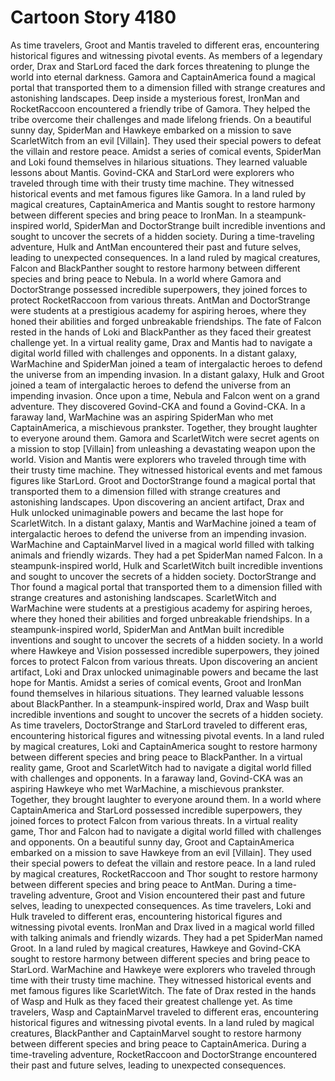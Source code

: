 # Cartoon Story 4180

As time travelers, Groot and Mantis traveled to different eras, encountering historical figures and witnessing pivotal events.
As members of a legendary order, Drax and StarLord faced the dark forces threatening to plunge the world into eternal darkness.
Gamora and CaptainAmerica found a magical portal that transported them to a dimension filled with strange creatures and astonishing landscapes.
Deep inside a mysterious forest, IronMan and RocketRaccoon encountered a friendly tribe of Gamora. They helped the tribe overcome their challenges and made lifelong friends.
On a beautiful sunny day, SpiderMan and Hawkeye embarked on a mission to save ScarletWitch from an evil [Villain]. They used their special powers to defeat the villain and restore peace.
Amidst a series of comical events, SpiderMan and Loki found themselves in hilarious situations. They learned valuable lessons about Mantis.
Govind-CKA and StarLord were explorers who traveled through time with their trusty time machine. They witnessed historical events and met famous figures like Gamora.
In a land ruled by magical creatures, CaptainAmerica and Mantis sought to restore harmony between different species and bring peace to IronMan.
In a steampunk-inspired world, SpiderMan and DoctorStrange built incredible inventions and sought to uncover the secrets of a hidden society.
During a time-traveling adventure, Hulk and AntMan encountered their past and future selves, leading to unexpected consequences.
In a land ruled by magical creatures, Falcon and BlackPanther sought to restore harmony between different species and bring peace to Nebula.
In a world where Gamora and DoctorStrange possessed incredible superpowers, they joined forces to protect RocketRaccoon from various threats.
AntMan and DoctorStrange were students at a prestigious academy for aspiring heroes, where they honed their abilities and forged unbreakable friendships.
The fate of Falcon rested in the hands of Loki and BlackPanther as they faced their greatest challenge yet.
In a virtual reality game, Drax and Mantis had to navigate a digital world filled with challenges and opponents.
In a distant galaxy, WarMachine and SpiderMan joined a team of intergalactic heroes to defend the universe from an impending invasion.
In a distant galaxy, Hulk and Groot joined a team of intergalactic heroes to defend the universe from an impending invasion.
Once upon a time, Nebula and Falcon went on a grand adventure. They discovered Govind-CKA and found a Govind-CKA.
In a faraway land, WarMachine was an aspiring SpiderMan who met CaptainAmerica, a mischievous prankster. Together, they brought laughter to everyone around them.
Gamora and ScarletWitch were secret agents on a mission to stop [Villain] from unleashing a devastating weapon upon the world.
Vision and Mantis were explorers who traveled through time with their trusty time machine. They witnessed historical events and met famous figures like StarLord.
Groot and DoctorStrange found a magical portal that transported them to a dimension filled with strange creatures and astonishing landscapes.
Upon discovering an ancient artifact, Drax and Hulk unlocked unimaginable powers and became the last hope for ScarletWitch.
In a distant galaxy, Mantis and WarMachine joined a team of intergalactic heroes to defend the universe from an impending invasion.
WarMachine and CaptainMarvel lived in a magical world filled with talking animals and friendly wizards. They had a pet SpiderMan named Falcon.
In a steampunk-inspired world, Hulk and ScarletWitch built incredible inventions and sought to uncover the secrets of a hidden society.
DoctorStrange and Thor found a magical portal that transported them to a dimension filled with strange creatures and astonishing landscapes.
ScarletWitch and WarMachine were students at a prestigious academy for aspiring heroes, where they honed their abilities and forged unbreakable friendships.
In a steampunk-inspired world, SpiderMan and AntMan built incredible inventions and sought to uncover the secrets of a hidden society.
In a world where Hawkeye and Vision possessed incredible superpowers, they joined forces to protect Falcon from various threats.
Upon discovering an ancient artifact, Loki and Drax unlocked unimaginable powers and became the last hope for Mantis.
Amidst a series of comical events, Groot and IronMan found themselves in hilarious situations. They learned valuable lessons about BlackPanther.
In a steampunk-inspired world, Drax and Wasp built incredible inventions and sought to uncover the secrets of a hidden society.
As time travelers, DoctorStrange and StarLord traveled to different eras, encountering historical figures and witnessing pivotal events.
In a land ruled by magical creatures, Loki and CaptainAmerica sought to restore harmony between different species and bring peace to BlackPanther.
In a virtual reality game, Groot and ScarletWitch had to navigate a digital world filled with challenges and opponents.
In a faraway land, Govind-CKA was an aspiring Hawkeye who met WarMachine, a mischievous prankster. Together, they brought laughter to everyone around them.
In a world where CaptainAmerica and StarLord possessed incredible superpowers, they joined forces to protect Falcon from various threats.
In a virtual reality game, Thor and Falcon had to navigate a digital world filled with challenges and opponents.
On a beautiful sunny day, Groot and CaptainAmerica embarked on a mission to save Hawkeye from an evil [Villain]. They used their special powers to defeat the villain and restore peace.
In a land ruled by magical creatures, RocketRaccoon and Thor sought to restore harmony between different species and bring peace to AntMan.
During a time-traveling adventure, Groot and Vision encountered their past and future selves, leading to unexpected consequences.
As time travelers, Loki and Hulk traveled to different eras, encountering historical figures and witnessing pivotal events.
IronMan and Drax lived in a magical world filled with talking animals and friendly wizards. They had a pet SpiderMan named Groot.
In a land ruled by magical creatures, Hawkeye and Govind-CKA sought to restore harmony between different species and bring peace to StarLord.
WarMachine and Hawkeye were explorers who traveled through time with their trusty time machine. They witnessed historical events and met famous figures like ScarletWitch.
The fate of Drax rested in the hands of Wasp and Hulk as they faced their greatest challenge yet.
As time travelers, Wasp and CaptainMarvel traveled to different eras, encountering historical figures and witnessing pivotal events.
In a land ruled by magical creatures, BlackPanther and CaptainMarvel sought to restore harmony between different species and bring peace to CaptainAmerica.
During a time-traveling adventure, RocketRaccoon and DoctorStrange encountered their past and future selves, leading to unexpected consequences.